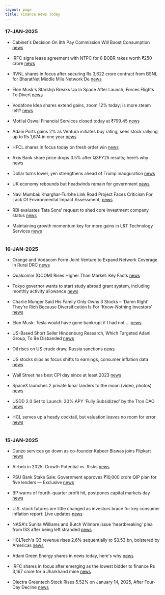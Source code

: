 ```yaml
---
layout: page
title: Finance News Today
---
```



### 17-JAN-2025

- Cabinet's Decision On 8th Pay Commission Will Boost Consumption [news](https://www.ndtv.com/india-news/cabinets-decision-on-8th-pay-commission-to-improve-quality-of-life-pm-modi-7489565) <br/><br/> 	
- IRFC signs lease agreement with NTPC for 8 BOBR rakes worth ₹250 crore [news](https://www.cnbctv18.com/market/stocks/irfc-share-price-signs-lease-agreement-with-ntpc-for-8-bobr-rakes-worth-rs-250-crore-19540850.htm) <br/><br/> 	
- RVNL shares in focus after securing Rs 3,622 crore contract from BSNL for BharatNet Middle Mile Network De [news](https://m.economictimes.com/markets/stocks/news/rvnl-shares-in-focus-after-securing-rs-3622-crore-contract-from-bsnl-for-bharatnet-middle-mile-network-development/articleshow/117282623.cms) <br/><br/> 	
- Elon Musk's Starship Breaks Up In Space After Launch, Forces Flights To Divert [news](https://www.ndtv.com/world-news/spacexs-starship-breaks-up-in-space-after-launch-forces-flights-to-divert-7492051) <br/><br/> 	
- Vodafone Idea shares extend gains, zoom 12% today; is more steam left? [news](https://www.businesstoday.in/markets/stocks/story/vodafone-idea-shares-extend-gains-zoom-12-today-is-more-steam-left-460865-2025-01-15) <br/><br/> 	
- Motilal Oswal Financial Services closed today at ₹799.45 [news](https://www.livemint.com/market/live-blog/motilal-oswal-financial-services-share-price-today-latest-live-updates-on-16-jan-2025-11736994832489.html) <br/><br/> 	
- Adani Ports gains 2% as Ventura initiates buy rating, sees stock rallying up to Rs 1,674 in one year [news](https://m.economictimes.com/markets/stocks/news/adani-ports-gains-2-as-ventura-initiates-buy-rating-sees-stock-rallying-up-to-rs-1674-in-one-year/articleshow/117257982.cms) <br/><br/> 	
- HFCL shares in focus today on fresh order win [news](https://www.businesstoday.in/markets/company-stock/story/hfcl-shares-in-focus-today-on-fresh-order-win-461113-2025-01-17) <br/><br/> 	
- Axis Bank share price drops 3.5% after Q3FY25 results; here’s why [news](https://upstox.com/news/market-news/stocks/axis-bank-share-price-drops-3-5-after-q3-fy-25-results-here-s-why/article-140864/) <br/><br/> 	
- Dollar turns lower, yen strengthens ahead of Trump inauguration [news](https://www.reuters.com/markets/currencies/us-inflation-relief-dents-dollar-yen-gains-ahead-boj-2025-01-16/) <br/><br/> 	
- UK economy rebounds but headwinds remain for government [news](https://timesofindia.indiatimes.com/world/uk/uk-economy-rebounds-but-headwinds-remain-for-government/articleshow/117294900.cms) <br/><br/> 	
- Navi Mumbai: Kharghar-Turbhe Link Road Project Faces Criticism For Lack Of Environmental Impact Assessment; [news](https://www.freepressjournal.in/mumbai/navi-mumbai-kharghar-turbhe-link-road-project-faces-criticism-for-lack-of-environmental-impact-assessment-reveals-rti) <br/><br/> 	
- RBI evaluates Tata Sons’ request to shed core investment company status [news](https://m.economictimes.com/industry/banking/finance/rbi-evaluates-tata-sons-request-to-shed-core-investment-company-status/articleshow/117309579.cms) <br/><br/> 	
- Maintaining growth momentum key for more gains in L&T Technology Services [news](https://www.business-standard.com/companies/news/maintaining-growth-momentum-key-for-more-gains-in-l-t-technology-services-125011601400_1.html) <br/><br/> 	

### 16-JAN-2025

- Orange and Vodacom Form Joint Venture to Expand Network Coverage in Rural DRC [news](https://telecomtalk.info/orange-vodacom-form-joint-venture-network-drc/987949/) <br/><br/> 	
- Qualcomm (QCOM) Rises Higher Than Market: Key Facts [news](https://finance.yahoo.com/news/qualcomm-qcom-rises-higher-market-224520002.html) <br/><br/> 	
- Tokyo governor wants to start study abroad grant system, including monthly activity allowance [news](https://japantoday.com/category/national/tokyo-governor-wants-to-start-study-abroad-grant-system-includes-monthly-activity-allowance) <br/><br/> 	
- Charlie Munger Said His Family Only Owns 3 Stocks – 'Damn Right' They're Rich Because Diversification Is For 'Know-Nothing Investors' [news](https://www.benzinga.com/news/25/01/42976301/charlie-munger-said-his-family-only-owns-3-stocks-damn-right-theyre-rich-because-diversification-is-for-know-nothing-investors) <br/><br/> 	
- Elon Musk: Tesla would have gone bankrupt if I had not ... [news](https://timesofindia.indiatimes.com/technology/tech-news/elon-musk-tesla-would-have-gone-bankrupt-if-i-had-not-/articleshow/117267690.cms) <br/><br/> 	
- US-Based Short Seller Hindenburg Research, Which Targeted Adani Group, To Be Disbanded [news](https://www.ndtv.com/world-news/us-based-short-seller-hindenburg-research-which-targeted-adani-group-to-be-disbanded-7484076) <br/><br/> 	
- Oil rises on US crude draw, Russia sanctions [news](https://www.cnbc.com/2025/01/15/oil-little-changed-as-falling-us-stockpiles-outweigh-soft-demand-outlook.html) <br/><br/> 	
- US stocks slips as focus shifts to earnings, consumer inflation data [news](https://m.economictimes.com/markets/stocks/news/us-stocks-open-higher-after-softer-than-expected-producer-price-data/articleshow/117241303.cms) <br/><br/> 	
- Wall Street has best CPI day since at least 2023 [news](https://www.moneycontrol.com/news/world/wall-street-has-best-cpi-day-since-at-least-2023-12911800.html) <br/><br/> 	
- SpaceX launches 2 private lunar landers to the moon (video, photos) [news](https://www.space.com/space-exploration/launches-spacecraft/spacex-launches-2-private-lunar-landers-to-the-moon-photos) <br/><br/> 	
- USDD 2.0 Set to Launch: 20% APY 'Fully Subsidized' by the Tron DAO [news](https://news.bitcoin.com/usdd-2-0-set-to-launch-20-apy-fully-subsidized-by-the-tron-dao/) <br/><br/> 	
- HCL serves up a heady cocktail, but valuation leaves no room for error [news](https://www.livemint.com/market/mark-to-market/hcltech-share-price-hcl-technologies-it-services-tcs-infosys-hcl-q3-results-total-contract-value-ebit-margin-11736841301395.html) <br/><br/> 	

### 15-JAN-2025

- Dunzo services go down as co-founder Kabeer Biswas joins Flipkart [news](https://timesofindia.indiatimes.com/technology/tech-news/dunzo-services-go-down-as-co-founder-kabeer-biswas-joins-flipkart-website-now-reads-this-error-message/articleshow/117233539.cms) <br/><br/> 	
- Airbnb in 2025: Growth Potential vs. Risks [news](https://www.fool.com/investing/2025/01/14/airbnb-in-2025-growth-potential-vs-risks/) <br/><br/> 	
- PSU Bank Stake Sale: Government approves ₹10,000 crore QIP plan for five lenders — Exclusive [news](https://www.cnbctv18.com/market/psu-bank-stake-sale-qip-ofs-10000-crore-iob-uco-punjab-sind-central-bank-bom-share-price-19539806.htm) <br/><br/> 	
- BP warns of fourth-quarter profit hit, postpones capital markets day [news](https://www.reuters.com/business/energy/bp-says-drop-refining-margins-dent-q4-profit-2025-01-14/) <br/><br/> 	
- U.S. stock futures are little changed as investors brace for key consumer inflation report: Live updates [news](https://www.cnbc.com/2025/01/14/stock-market-today-live-updates.html) <br/><br/> 	
- NASA's Sunita Williams and Butch Wilmore issue ‘heartbreaking’ plea from ISS after being left stranded [news](https://www.hindustantimes.com/world-news/us-news/nasas-sunita-williams-and-butch-wilmore-issue-heartbreaking-plea-from-iss-after-being-left-stranded-101736514982532.html) <br/><br/> 	
- HCLTech's Q3 revenue rises 2.6% sequentially to $3.53 bn, bolstered by Americas [news](https://www.livemint.com/companies/news/hcltech-beats-tcs-with-stronger-growth-from-the-americas-11736778686498.html) <br/><br/> 	
- Adani Green Energy shares in news today, here's why [news](https://www.businesstoday.in/markets/company-stock/story/adani-green-energy-shares-in-news-today-heres-why-460761-2025-01-15) <br/><br/> 	
- IRFC shares in focus after emerging as the lowest bidder to finance Rs 3,167 crore for a Jharkhand mine [news](https://m.economictimes.com/markets/stocks/news/irfc-shares-in-focus-after-emerging-as-the-lowest-bidder-to-finance-rs-3167-crore-for-a-jharkhand-mine/articleshow/117251925.cms) <br/><br/> 	
- Olectra Greentech Stock Rises 5.52% on January 14, 2025, After Four-Day Decline [news](https://www.marketsmojo.com/news/stocks-in-action/olectra-greentech-stock-rises-5-52-on-january-14-2025-after-four-day-decline-328746) <br/><br/> 	